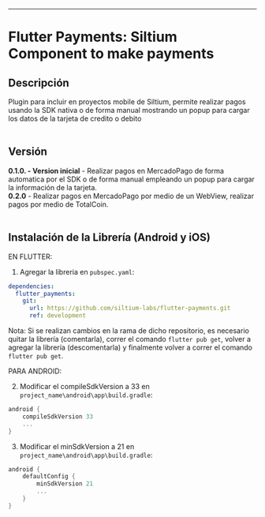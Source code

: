 ------------------------------------------
# **Flutter Payments: Siltium Component to make payments**<br> 

## **Descripción**
Plugin para incluir en proyectos mobile de Siltium, permite realizar pagos usando la SDK nativa o de forma manual mostrando un popup para cargar los datos de la tarjeta de credito o debito
<br>
<br>

## **Versión**
**0.1.0. - Version inicial** - Realizar pagos en MercadoPago de forma automatica por el SDK o de forma manual empleando un popup para cargar la información de la tarjeta.
<br>
**0.2.0** - Realizar pagos en MercadoPago por medio de un WebView, realizar pagos por medio de TotalCoin.
<br>
<br>

## **Instalación de la Librería (Android y iOS)**
EN FLUTTER:

1) Agregar la libreria en `pubspec.yaml`:
```yaml
dependencies:
  flutter_payments:
    git:
      url: https://github.com/siltium-labs/flutter-payments.git
      ref: development
```
Nota: Si se realizan cambios en la rama de dicho repositorio, es necesario quitar la librería (comentarla), correr el comando `flutter pub get`, volver a agregar la librería (descomentarla) y finalmente volver a correr el comando `flutter pub get`.

PARA ANDROID:

2) Modificar el compileSdkVersion a 33 en `project_name\android\app\build.gradle`:
```gradle
android {
    compileSdkVersion 33
    ...
}
```

3) Modificar el minSdkVersion a 21 en `project_name\android\app\build.gradle`:
```gradle
android {
    defaultConfig {
        minSdkVersion 21
        ...
    }
}
```

